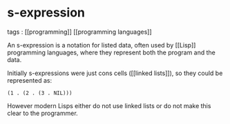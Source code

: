 # s-expression

tags
: [[programming]] [[programming languages]]

An s-expression is a notation for listed data, often used by [[Lisp]] programming languages, where they represent both the program and the data.

Initially s-expressions were just cons cells ([[linked lists]]), so they could be represented as:

```text
(1 . (2 . (3 . NIL)))
```

However modern Lisps either do not use linked lists or do not make this clear to the programmer.
